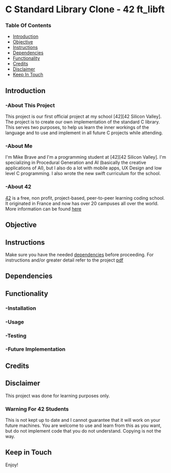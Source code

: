 # C Standard Library Clone - 42 ft_libft

### Table Of Contents
* [Introduction](#introduction)
* [Objective](#objective)
* [Instructions](#instructions)
* [Dependencies](#dependencies)
* [Functionality](#functionality)
* [Credits](#credits)
* [Disclaimer](#disclaimer)
* [Keep In Touch](#keep-in-touch)

## Introduction  

### -About This Project
This project is our first official project at my school [42][42 Silicon Valley]. The project is to create our own implementation of the standard C library. This serves two purposes, to help us learn the inner workings of the language and to use and implement in all future C projects while attending. 

### -About Me
I'm Mike Brave and I'm a programming student at [42][42 Silicon Valley]. I'm specializing in Procedural Generation and AI (basically the creative applications of AI), but I also do a lot with mobile apps, UX Design and low level C programming. I also wrote the new swift curriculum for the school.  

### -About 42  
[42][42] is a free, non profit, project-based, peer-to-peer learning coding school. It originated in France and now has over 20 campuses all over the world. More information can be found [here][42] 

## Objective  

## Instructions
Make sure you have the needed [dependencies](#dependencies) before proceeding.
For instructions and/or greater detail refer to the project [pdf][pdf]  

## Dependencies  

## Functionality  

### -Installation 

### -Usage  

### -Testing  

### -Future Implementation  

## Credits  

## Disclaimer

This project was done for learning purposes only.  

### Warning For 42 Students

This is not kept up to date and I cannot guarantee that it will work on your future machines. You are welcome to use and learn from this as you want, but do not implement code that you do not understand. Copying is not the way. 

## Keep in Touch


Enjoy!

[42]: http://42.us.org "42 USA"
[pdf]:  "Pdf"
